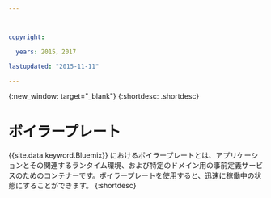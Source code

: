 ```yaml
---



copyright:

  years: 2015，2017

lastupdated: "2015-11-11"

---
```


{:new_window: target="_blank"}
{:shortdesc: .shortdesc}

# ボイラープレート

{{site.data.keyword.Bluemix}} におけるボイラープレートとは、アプリケーションとその関連するランタイム環境、および特定のドメイン用の事前定義サービスのためのコンテナーです。ボイラープレートを使用すると、迅速に稼働中の状態にすることができます。
{:shortdesc}
